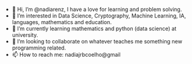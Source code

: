 - 👋 Hi, I’m @nadiarenz, I have a love for learning and problem solving.
- 👀 I’m interested in Data Science, Cryptography, Machine Learning, IA, languages, mathematics and education. 
- 🌱 I’m currently learning mathematics and python (data science) at university.
- 💞️ I’m looking to collaborate on whatever teaches me something new programming related.
- 📫 How to reach me: nadiajrbcoelho@gmail

<!---
nadiarenz/nadiarenz is a ✨ special ✨ repository because its `README.md` (this file) appears on your GitHub profile.
You can click the Preview link to take a look at your changes.
--->
